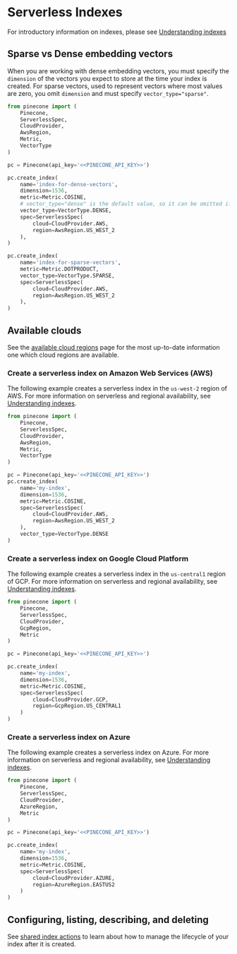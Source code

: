 ﻿# Serverless Indexes

For introductory information on indexes, please see [Understanding indexes](https://docs.pinecone.io/guides/indexes/understanding-indexes#serverless-indexes)

## Sparse vs Dense embedding vectors

When you are working with dense embedding vectors, you must specify the `dimension` of the vectors you expect to store at the time your index is created. For sparse vectors, used to represent vectors where most values are zero, you omit `dimension` and must specify `vector_type="sparse"`.

```python
from pinecone import (
    Pinecone,
    ServerlessSpec,
    CloudProvider,
    AwsRegion,
    Metric,
    VectorType
)

pc = Pinecone(api_key='<<PINECONE_API_KEY>>')

pc.create_index(
    name='index-for-dense-vectors',
    dimension=1536,
    metric=Metric.COSINE,
    # vector_type="dense" is the default value, so it can be omitted if you prefer
    vector_type=VectorType.DENSE,
    spec=ServerlessSpec(
        cloud=CloudProvider.AWS,
        region=AwsRegion.US_WEST_2
    ),
)

pc.create_index(
    name='index-for-sparse-vectors',
    metric=Metric.DOTPRODUCT,
    vector_type=VectorType.SPARSE,
    spec=ServerlessSpec(
        cloud=CloudProvider.AWS,
        region=AwsRegion.US_WEST_2
    ),
)
```

## Available clouds

See the [available cloud regions](https://docs.pinecone.io/troubleshooting/available-cloud-regions) page for the most up-to-date information one which cloud regions are available.

### Create a serverless index on Amazon Web Services (AWS)

The following example creates a serverless index in the `us-west-2`
region of AWS. For more information on serverless and regional availability, see [Understanding indexes](https://docs.pinecone.io/guides/indexes/understanding-indexes#serverless-indexes).

```python
from pinecone import (
    Pinecone,
    ServerlessSpec,
    CloudProvider,
    AwsRegion,
    Metric,
    VectorType
)

pc = Pinecone(api_key='<<PINECONE_API_KEY>>')
pc.create_index(
    name='my-index',
    dimension=1536,
    metric=Metric.COSINE,
    spec=ServerlessSpec(
        cloud=CloudProvider.AWS,
        region=AwsRegion.US_WEST_2
    ),
    vector_type=VectorType.DENSE
)
```

### Create a serverless index on Google Cloud Platform

The following example creates a serverless index in the `us-central1`
region of GCP. For more information on serverless and regional availability, see [Understanding indexes](https://docs.pinecone.io/guides/indexes/understanding-indexes#serverless-indexes).

```python
from pinecone import (
    Pinecone,
    ServerlessSpec,
    CloudProvider,
    GcpRegion,
    Metric
)

pc = Pinecone(api_key='<<PINECONE_API_KEY>>')

pc.create_index(
    name='my-index',
    dimension=1536,
    metric=Metric.COSINE,
    spec=ServerlessSpec(
        cloud=CloudProvider.GCP,
        region=GcpRegion.US_CENTRAL1
    )
)
```

### Create a serverless index on Azure

The following example creates a serverless index on Azure. For more information on serverless and regional availability, see [Understanding indexes](https://docs.pinecone.io/guides/indexes/understanding-indexes#serverless-indexes).

```python
from pinecone import (
    Pinecone,
    ServerlessSpec,
    CloudProvider,
    AzureRegion,
    Metric
)

pc = Pinecone(api_key='<<PINECONE_API_KEY>>')

pc.create_index(
    name='my-index',
    dimension=1536,
    metric=Metric.COSINE,
    spec=ServerlessSpec(
        cloud=CloudProvider.AZURE,
        region=AzureRegion.EASTUS2
    )
)
```

## Configuring, listing, describing, and deleting

See [shared index actions](shared-index-actions.md) to learn about how to manage the lifecycle of your index after it is created.

